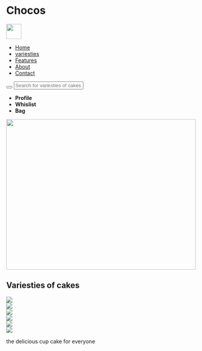 <!DOCTYPE html>
<html lang="en">
<head>
  <meta charset="UTF-8">
  <meta http-equiv="X-UA-Compatible" content="IE=Edge">
  <meta name="viewport" content="width=device-width, initial-scale=1">
  <title>choco</title>
  <link rel="stylesheet" href="style.css">
</head>
<body>
  <div>
    <h1>Chocos</h1>
    <div class="header">
      <div class="header-left">
        <div class="logo">
          <img src="/imagges/1345999.png" height="40">
        </div>
        <div class="menu">
          <ul>
            <li><a href="">Home</a></li>
            <li><a href="">variesties</a></li>
            <li><a href="">Features</a></li>
            <li><a href="">About</a></li>
            <li><a href="">Contact</a></li>
          </ul>
        </div>
      </div>
      <div class="header-right">
        <form>
          <button><i class="fa-solid fa-magnifying-glass"></i></button>
          <input type="text" name="" placeholder="Search for variesties of cakes">
        </form>
        <div class="profile">
          <ul>
            <li><i class="fa-regular fa-user"></i><b>Profile</b></li>
            <li><i class="fa-regular fa-heart"></i><b>Whislist</b></li>
            <li><i class="fa-solid fa-bag-shopping"></i><b>Bag</b></li>
          </ul>
        </div>
      </div>
    </div>
    <div class="banner">
      <img src="/imagges/delicious-cup-cake_752325-48941.jpg" width="100%" height="400px">
    </div>
    <div class="brands">
      <h2> Variesties of cakes </h2>
      <div class="brandrow">
        <div class="branditem">
          <img src="/imagges/mini-cakes-with-various-fillings_115919-79617.jpg">
        </div>
         <div class="branditem">
          <img src="/imagges/delicious-cup-cake_752325-48941.jpg">
        </div>
        <div class="branditem">
          <img src="/imagges/1345999.png">
        </div>
        <div class="branditem">
          <img src="/imagges/1345999.png">
        </div>
        <div class="branditem">
          <img src="/imagges/mini-cakes-with-various-fillings_115919-79617.jpg">
        </div>
        <div class="branditem">
          <img src="/imagges/mini-cakes-with-various-fillings_115919-79617.jpg">
        </div>
      </div>
    </div>
    <div class="text">
      <p>the delicious cup cake for everyone </p>
    </div>
  </div>
  <script src="main.js"></script>
</body>
</html>